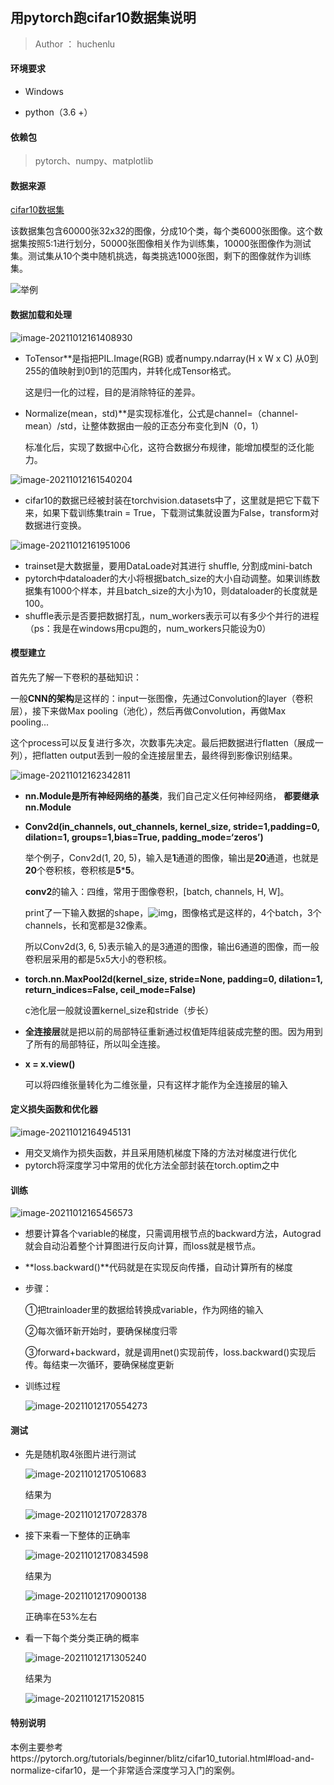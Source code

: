 

## 用pytorch跑cifar10数据集说明

> Author ： huchenlu

#### 环境要求

* Windows

* python（3.6 +）

#### 依赖包

> pytorch、numpy、matplotlib

#### 数据来源

[cifar10数据集](http://www.cs.toronto.edu/~kriz/cifar.html)

该数据集包含60000张32x32的图像，分成10个类，每个类6000张图像。这个数据集按照5:1进行划分，50000张图像相关作为训练集，10000张图像作为测试集。测试集从10个类中随机挑选，每类挑选1000张图，剩下的图像就作为训练集。

![举例](https://github.com/kelseyscat/desktop-tutorial/blob/main/pics/1.png)

#### 数据加载和处理

![image-20211012161408930](C:\Users\Administrator\Desktop\pics\2.png)

* ToTensor**是指把PIL.Image(RGB) 或者numpy.ndarray(H x W x C) 从0到255的值映射到0到1的范围内，并转化成Tensor格式。

  这是归一化的过程，目的是消除特征的差异。

* Normalize(mean，std)**是实现标准化，公式是channel=（channel-mean）/std，让整体数据由一般的正态分布变化到N（0，1）

  标准化后，实现了数据中心化，这符合数据分布规律，能增加模型的泛化能力。

![image-20211012161540204](C:\Users\Administrator\Desktop\pics\3.png)

* cifar10的数据已经被封装在torchvision.datasets中了，这里就是把它下载下来，如果下载训练集train = True，下载测试集就设置为False，transform对数据进行变换。

![image-20211012161951006](C:\Users\Administrator\Desktop\pics\4.png)

* trainset是大数据量，要用DataLoade对其进行 shuffle, 分割成mini-batch
* pytorch中dataloader的大小将根据batch_size的大小自动调整。如果训练数据集有1000个样本，并且batch_size的大小为10，则dataloader的长度就是100。
* shuffle表示是否要把数据打乱，num_workers表示可以有多少个并行的进程（ps：我是在windows用cpu跑的，num_workers只能设为0）

#### 模型建立

首先先了解一下卷积的基础知识：

一般**CNN的架构**是这样的：input一张图像，先通过Convolution的layer（卷积层），接下来做Max pooling（池化），然后再做Convolution，再做Max pooling...

这个process可以反复进行多次，次数事先决定。最后把数据进行flatten（展成一列），把flatten output丢到一般的全连接层里去，最终得到影像识别结果。

![image-20211012162342811](C:\Users\Administrator\Desktop\pics\5.png)

* **nn.Module是所有神经网络的基类**，我们自己定义任何神经网络， **都要继承nn.Module**

* **Conv2d(in_channels, out_channels, kernel_size, stride=1,padding=0, dilation=1, groups=1,bias=True, padding_mode=‘zeros’)**

  举个例子，Conv2d(1, 20, 5)，输入是**1**通道的图像，输出是**20**通道，也就是**20**个卷积核，卷积核是**5*****5**。

  **conv2**的输入：四维，常用于图像卷积，[batch, channels, H, W]。

  print了一下输入数据的shape，![img](C:\Users\Administrator\Desktop\pics\6.png)，图像格式是这样的，4个batch，3个channels，长和宽都是32像素。

  所以Conv2d(3, 6, 5)表示输入的是3通道的图像，输出6通道的图像，而一般卷积层采用的都是5x5大小的卷积核。

* **torch.nn.MaxPool2d(kernel_size, stride=None, padding=0, dilation=1, return_indices=False, ceil_mode=False)**

  c池化层一般就设置kernel_size和stride（步长）

* **全连接层**就是把以前的局部特征重新通过权值矩阵组装成完整的图。因为用到了所有的局部特征，所以叫全连接。

* **x = x.view()**

   可以将四维张量转化为二维张量，只有这样才能作为全连接层的输入

#### 定义损失函数和优化器

![image-20211012164945131](C:\Users\Administrator\Desktop\pics\7.png)

* 用交叉熵作为损失函数，并且采用随机梯度下降的方法对梯度进行优化
* pytorch将深度学习中常用的优化方法全部封装在torch.optim之中

#### 训练

![image-20211012165456573](C:\Users\Administrator\Desktop\pics\8.png)

* 想要计算各个variable的梯度，只需调用根节点的backward方法，Autograd就会自动沿着整个计算图进行反向计算，而loss就是根节点。

* **loss.backward()**代码就是在实现反向传播，自动计算所有的梯度

* 步骤：

  ①把trainloader里的数据给转换成variable，作为网络的输入

  ②每次循环新开始时，要确保梯度归零

  ③forward+backward，就是调用net()实现前传，loss.backward()实现后传。每结束一次循环，要确保梯度更新

* 训练过程

  ![image-20211012170554273](C:\Users\Administrator\Desktop\pics\9.png)

#### 测试

* 先是随机取4张图片进行测试

  ![image-20211012170510683](C:\Users\Administrator\Desktop\pics\10.png)

  结果为

  ![image-20211012170728378](C:\Users\Administrator\Desktop\pics\11.png)

* 接下来看一下整体的正确率

  ![image-20211012170834598](C:\Users\Administrator\Desktop\pics\12.png)

  结果为

  ![image-20211012170900138](C:\Users\Administrator\Desktop\pics\13.png)

  正确率在53%左右

* 看一下每个类分类正确的概率

  ![image-20211012171305240](C:\Users\Administrator\Desktop\pics\14.png)

  结果为

  ![image-20211012171520815](C:\Users\Administrator\Desktop\pics\15.png)

#### 特别说明

本例主要参考https://pytorch.org/tutorials/beginner/blitz/cifar10_tutorial.html#load-and-normalize-cifar10，是一个非常适合深度学习入门的案例。

  
